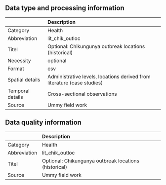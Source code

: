 ## Data type and processing information 

|                  | Description                                                             |
|:-----------------|:------------------------------------------------------------------------|
| Category         | Health                                                                  |
| Abbreviation     | lit_chik_outloc                                                         |
| Titel            | Optional: Chikungunya outbreak locations (historical)                   |
| Necessity        | optional                                                                |
| Format           | csv                                                                     |
| Spatial details  | Administrative levels, locations derived from literature (case studies) |
| Temporal details | Cross-sectional observations                                            |
| Source           | Ummy field work                                                         |

## Data quality information 

|              | Description                                           |
|:-------------|:------------------------------------------------------|
| Category     | Health                                                |
| Abbreviation | lit_chik_outloc                                       |
| Titel        | Optional: Chikungunya outbreak locations (historical) |
| Source       | Ummy field work                                       |